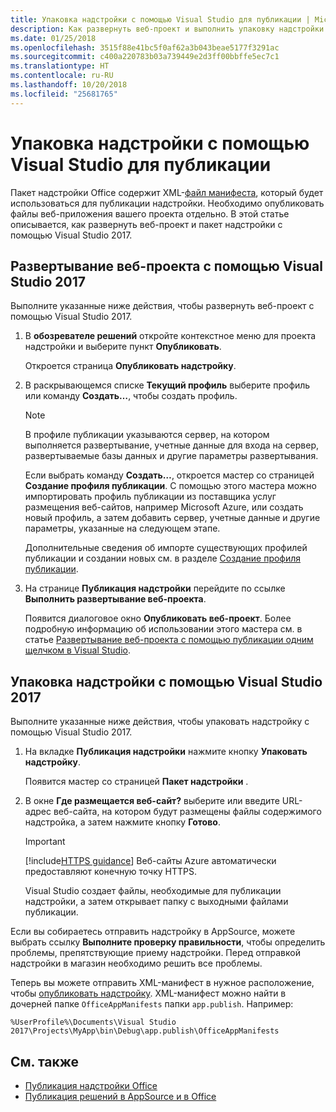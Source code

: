 ```yaml
---
title: Упаковка надстройки с помощью Visual Studio для публикации | Microsoft Docs
description: Как развернуть веб-проект и выполнить упаковку надстройки с помощью Visual Studio 2017.
ms.date: 01/25/2018
ms.openlocfilehash: 3515f88e41bc5f0af62a3b043beae5177f3291ac
ms.sourcegitcommit: c400a220783b03a739449e2d3ff00bbffe5ec7c1
ms.translationtype: HT
ms.contentlocale: ru-RU
ms.lasthandoff: 10/20/2018
ms.locfileid: "25681765"
---
```

# <a name="package-your-add-in-using-visual-studio-to-prepare-for-publishing"></a>Упаковка надстройки с помощью Visual Studio для публикации

Пакет надстройки Office содержит XML-[файл манифеста](../develop/add-in-manifests.md), который будет использоваться для публикации надстройки. Необходимо опубликовать файлы веб-приложения вашего проекта отдельно. В этой статье описывается, как развернуть веб-проект и пакет надстройки с помощью Visual Studio 2017.

## <a name="to-deploy-your-web-project-using-visual-studio-2017"></a>Развертывание веб-проекта с помощью Visual Studio 2017

Выполните указанные ниже действия, чтобы развернуть веб-проект с помощью Visual Studio 2017.

1. В **обозревателе решений** откройте контекстное меню для проекта надстройки и выберите пункт **Опубликовать**.
    
    Откроется страница **Опубликовать надстройку**.
    
2. В раскрывающемся списке **Текущий профиль** выберите профиль или команду **Создать…**, чтобы создать профиль.
    
    > [!NOTE]
    > В профиле публикации указываются сервер, на котором выполняется развертывание, учетные данные для входа на сервер, развертываемые базы данных и другие параметры развертывания.

    Если выбрать команду **Создать…**, откроется мастер со страницей **Создание профиля публикации**. С помощью этого мастера можно импортировать профиль публикации из поставщика услуг размещения веб-сайтов, например Microsoft Azure, или создать новый профиль, а затем добавить сервер, учетные данные и другие параметры, указанные на следующем этапе.
    
    Дополнительные сведения об импорте существующих профилей публикации и создании новых см. в разделе [Создание профиля публикации](https://msdn.microsoft.com/library/dd465337.aspx#creating_a_profile).
    
3. На странице  **Публикация надстройки** перейдите по ссылке **Выполнить развертывание веб-проекта**.
    
    Появится диалоговое окно  **Опубликовать веб-проект**. Более подробную информацию об использовании этого мастера см. в статье [Развертывание веб-проекта с помощью публикации одним щелчком в Visual Studio](https://msdn.microsoft.com/library/dd465337.aspx).
    

## <a name="to-package-your-add-in-using-visual-studio-2017"></a>Упаковка надстройки с помощью Visual Studio 2017

Выполните указанные ниже действия, чтобы упаковать надстройку с помощью Visual Studio 2017.

1. На вкладке **Публикация надстройки** нажмите кнопку **Упаковать надстройку**.
    
    Появится мастер со страницей **Пакет надстройки** .
    
2. В окне **Где размещается веб-сайт?** выберите или введите URL-адрес веб-сайта, на котором будут размещены файлы содержимого надстройка, а затем нажмите кнопку **Готово**.
    
    > [!IMPORTANT]
    > [!include[HTTPS guidance](../includes/https-guidance.md)] Веб-сайты Azure автоматически предоставляют конечную точку HTTPS.

    Visual Studio создает файлы, необходимые для публикации надстройки, а затем открывает папку с выходными файлами публикации.
    
Если вы собираетесь отправить надстройку в AppSource, можете выбрать ссылку **Выполните проверку правильности**, чтобы определить проблемы, препятствующие приему надстройки. Перед отправкой надстройки в магазин необходимо решить все проблемы.

Теперь вы можете отправить XML-манифест в нужное расположение, чтобы [опубликовать надстройку](../publish/publish.md). XML-манифест можно найти в дочерней папке `OfficeAppManifests` папки `app.publish`. Например:

 `%UserProfile%\Documents\Visual Studio 2017\Projects\MyApp\bin\Debug\app.publish\OfficeAppManifests`


## <a name="see-also"></a>См. также

- [Публикация надстройки Office](../publish/publish.md)
- [Публикация решений в AppSource и в Office](https://docs.microsoft.com/office/dev/store/submit-to-the-office-store)
    

